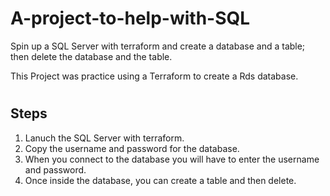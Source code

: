 # A-project-to-help-with-SQL
Spin up a SQL Server with terraform and create a database and a table; then delete the database and the table. 

This Project was practice using a Terraform to create a Rds database. 
#

## Steps
1. Lanuch the SQL Server with terraform.
2. Copy the username and password for the database.
3. When you connect to the database you will have to enter the username and password.
4. Once inside the database, you can create a table and then delete. 

